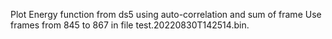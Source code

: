 Plot Energy function from ds5 using auto-correlation and sum of frame
Use frames from 845 to 867 in file test.20220830T142514.bin.